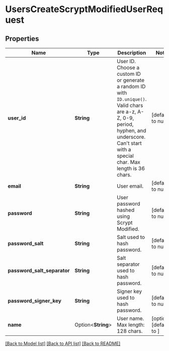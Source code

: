 # UsersCreateScryptModifiedUserRequest

## Properties

Name | Type | Description | Notes
------------ | ------------- | ------------- | -------------
**user_id** | **String** | User ID. Choose a custom ID or generate a random ID with `ID.unique()`. Valid chars are a-z, A-Z, 0-9, period, hyphen, and underscore. Can't start with a special char. Max length is 36 chars. | [default to null]
**email** | **String** | User email. | [default to null]
**password** | **String** | User password hashed using Scrypt Modified. | [default to null]
**password_salt** | **String** | Salt used to hash password. | [default to null]
**password_salt_separator** | **String** | Salt separator used to hash password. | [default to null]
**password_signer_key** | **String** | Signer key used to hash password. | [default to null]
**name** | Option<**String**> | User name. Max length: 128 chars. | [optional][default to ]

[[Back to Model list]](../README.md#documentation-for-models) [[Back to API list]](../README.md#documentation-for-api-endpoints) [[Back to README]](../README.md)



